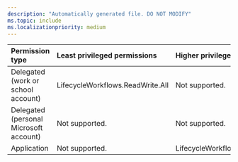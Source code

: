 ```yaml
---
description: "Automatically generated file. DO NOT MODIFY"
ms.topic: include
ms.localizationpriority: medium
---
```


|Permission type|Least privileged permissions|Higher privileged permissions|
|:---|:---|:---|
|Delegated (work or school account)|LifecycleWorkflows.ReadWrite.All|Not supported.|
|Delegated (personal Microsoft account)|Not supported.|Not supported.|
|Application|Not supported.|LifecycleWorkflows.ReadWrite.All|

